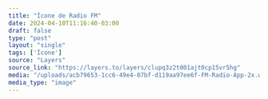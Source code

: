 ```yaml
---
title: "Ícone de Radio FM"
date: 2024-04-10T11:16:40-03:00
draft: false
type: "post"
layout: "single"
tags: ['Ícone']
source: "Layers"
source_link: "https://layers.to/layers/clupq3z2t001ajt0cp15vr5hg"
media: "/uploads/acb79653-1cc6-49e4-87bf-d119aa97ee6f-FM-Radio-App-2x.webp"
media_type: "image"
---
```



